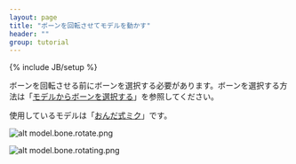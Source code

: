 ```yaml
---
layout: page
title: "ボーンを回転させてモデルを動かす"
header: ""
group: tutorial
---
```

{% include JB/setup %}

ボーンを回転させる前にボーンを選択する必要があります。ボーンを選択する方法は「[モデルからボーンを選択する](/manual/tutorial/select.html)」を参照してください。

使用しているモデルは「[おんだ式ミク](http://nico.ms/im2830084)」です。

![alt model.bone.rotate.png](http://www8092ui.sakura.ne.jp/assets/thumbnail/model.bone.rotate.png)

![alt model.bone.rotating.png](http://www8092ui.sakura.ne.jp/assets/thumbnail/model.bone.rotating.png)
